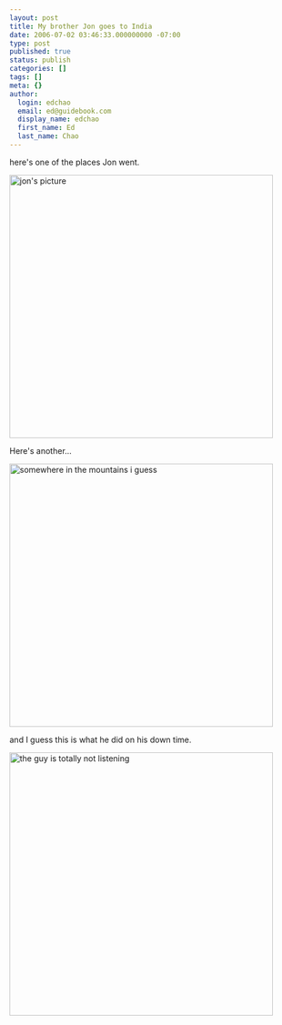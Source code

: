 ```yaml
---
layout: post
title: My brother Jon goes to India
date: 2006-07-02 03:46:33.000000000 -07:00
type: post
published: true
status: publish
categories: []
tags: []
meta: {}
author:
  login: edchao
  email: ed@guidebook.com
  display_name: edchao
  first_name: Ed
  last_name: Chao
---
```

<p>here's one of the places Jon went.</p>
<p><img src="{{ site.baseurl }}/assets/border.JPG" alt="jon's picture" width="463" /></p>
<p>Here's another...</p>
<p><img src="{{ site.baseurl }}/assets/mtns.JPG" alt="somewhere in the mountains i guess" width="463" /></p>
<p>and I guess this is what he did on his down time.</p>
<p><img src="{{ site.baseurl }}/assets/interview.JPG" alt="the guy is totally not listening" width="463" /></p>
